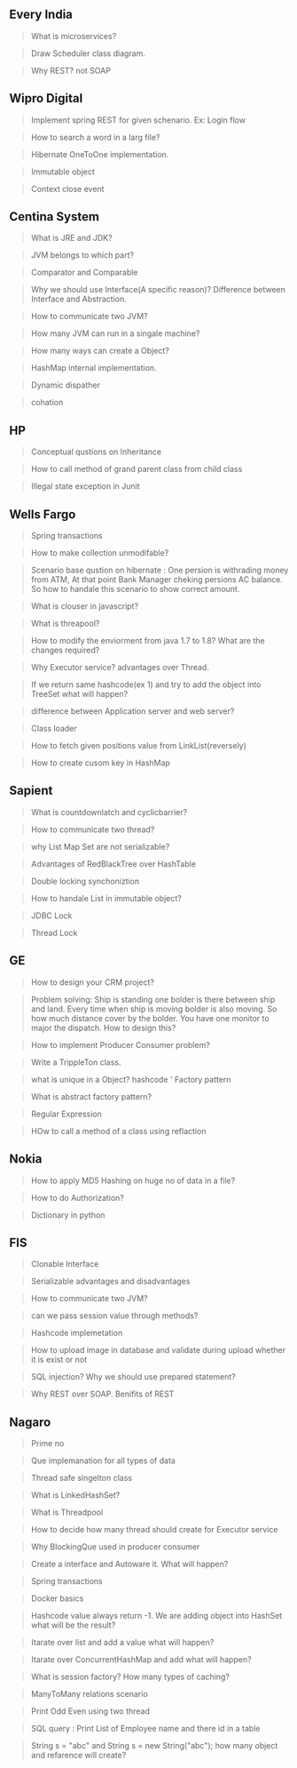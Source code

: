 ## Every India

> What is microservices?

> Draw Scheduler class diagram.

> Why REST? not SOAP

## Wipro Digital

> Implement spring REST for given schenario. Ex: Login flow

> How to search a word in a larg file?

> Hibernate OneToOne implementation.

> Immutable object

> Context close event

## Centina System

> What is JRE and JDK?

> JVM belongs to which part?

> Comparator and Comparable

> Why we should use Interface(A specific reason)? Difference between Interface and Abstraction.

> How to communicate two JVM?

> How many JVM can run in a singale machine?

> How many ways can create a Object?

> HashMap internal implementation.

> Dynamic dispather

> cohation

## HP

> Conceptual qustions on Inheritance

> How to call method of grand parent class from child class

> Illegal state exception in Junit

## Wells Fargo

> Spring transactions

> How to make collection unmodifable?

> Scenario base qustion on hibernate : One persion is withrading money from ATM, At that point Bank Manager cheking persions AC balance. So how to handale this scenario to show correct amount.

> What is clouser in javascript?

> What is threapool?

> How to modify the enviorment from java 1.7 to 1.8? What are the changes required?

> Why Executor service? advantages over Thread.

> If we return same hashcode(ex 1) and try to add the object into TreeSet what will happen?

> difference between Application server and web server?

> Class loader

> How to fetch given positions value from LinkList(reversely) 

> How to create cusom key in HashMap

## Sapient

> What is countdownlatch and cyclicbarrier?

> How to communicate two thread?

> why List Map Set are not serializable?

> Advantages of RedBlackTree over HashTable

> Double locking synchoniztion

> How to handale List in immutable object?

> JDBC Lock

> Thread Lock

## GE

> How to design your CRM project?

> Problem solving: Ship is standing one bolder is there between ship and land. Every time when ship is moving bolder is also moving. So how much distance cover by the bolder. You have one monitor to major the dispatch. How to design this?

> How to implement Producer Consumer problem?

> Write a TrippleTon class.

> what is unique in a Object? hashcode
'
> Factory pattern

> What is abstract factory pattern?

> Regular Expression

> HOw to call a method of a class using reflaction

## Nokia

> How to apply MD5 Hashing on huge no of data in a file?

> How to do Authorization?

> Dictionary in python

## FIS

> Clonable Interface

> Serializable advantages and disadvantages

> How to communicate two JVM?

> can we pass session value through methods?

> Hashcode implemetation

> How to upload image in database and validate during upload whether it is exist or not

> SQL injection? Why we should use prepared statement?

> Why REST over SOAP. Benifits of REST

## Nagaro

> Prime no

> Que implemanation for all types of data

> Thread safe singelton class

> What is LinkedHashSet?

> What is Threadpool

> How to decide how many thread should create for Executor service

> Why BlockingQue used in producer consumer

> Create a interface and Autoware it. What will happen?

> Spring transactions

> Docker basics

> Hashcode value always return -1. We are adding object into HashSet what will be the result?

> Itarate over list and add a value what will happen?

> Itarate over ConcurrentHashMap and add what will happen?

> What is session factory? How many types of caching?

> ManyToMany relations scenario

> Print Odd Even using two thread

> SQL query : Print List of Employee name and there id in a table

> String s = "abc" and String s = new String("abc"); how many object and refarence will create?





